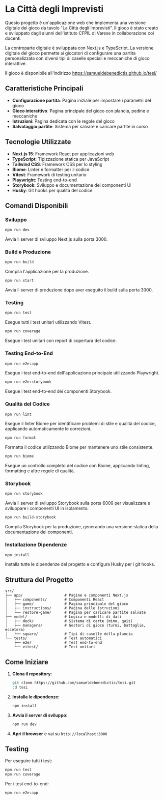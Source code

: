 # La Città degli Imprevisti

Questo progetto è un'applicazione web che implementa una versione digitale del gioco da tavolo "La Città degli Imprevisti".
Il gioco è stato creato e sviluppato dagli alunni dell'istituto CFPIL di Varese in collaborazione coi docenti.

La controparte digitale è sviluppata con Next.js e TypeScript.
La versione digitale del gioco permette ai giocatori di configurare una partita personalizzata con diversi tipi di caselle speciali e meccaniche di gioco interattive.

Il gioco è disponibile all'indirizzo
https://samueldebenedictis.github.io/tesi/

## Caratteristiche Principali

- **Configurazione partita**: Pagina iniziale per impostare i parametri del gioco
- **Gioco interattivo**: Pagina principale del gioco con plancia, pedine e meccaniche
- **Istruzioni**: Pagina dedicata con le regole del gioco
- **Salvataggio partite**: Sistema per salvare e caricare partite in corso

## Tecnologie Utilizzate

- **Next.js 15**: Framework React per applicazioni web
- **TypeScript**: Tipizzazione statica per JavaScript
- **Tailwind CSS**: Framework CSS per lo styling
- **Biome**: Linter e formatter per il codice
- **Vitest**: Framework di testing unitario
- **Playwright**: Testing end-to-end
- **Storybook**: Sviluppo e documentazione dei componenti UI
- **Husky**: Git hooks per qualità del codice

## Comandi Disponibili

### Sviluppo
```bash
npm run dev
```
Avvia il server di sviluppo Next.js sulla porta 3000.

### Build e Produzione
```bash
npm run build
```
Compila l'applicazione per la produzione.

```bash
npm run start
```
Avvia il server di produzione dopo aver eseguito il build sulla porta 3000.

### Testing
```bash
npm run test
```
Esegue tutti i test unitari utilizzando Vitest.

```bash
npm run coverage
```
Esegue i test unitari con report di copertura del codice.

### Testing End-to-End
```bash
npm run e2e:app
```
Esegue i test end-to-end dell'applicazione principale utilizzando Playwright.

```bash
npm run e2e:storybook
```
Esegue i test end-to-end dei componenti Storybook.

### Qualità del Codice
```bash
npm run lint
```
Esegue il linter Biome per identificare problemi di stile e qualità del codice, applicando automaticamente le correzioni.

```bash
npm run format
```
Formatta il codice utilizzando Biome per mantenere uno stile consistente.

```bash
npm run biome
```
Esegue un controllo completo del codice con Biome, applicando linting, formatting e altre regole di qualità.

### Storybook
```bash
npm run storybook
```
Avvia il server di sviluppo Storybook sulla porta 6006 per visualizzare e sviluppare i componenti UI in isolamento.

```bash
npm run build-storybook
```
Compila Storybook per la produzione, generando una versione statica della documentazione dei componenti.

### Installazione Dipendenze
```bash
npm install
```
Installa tutte le dipendenze del progetto e configura Husky per i git hooks.

## Struttura del Progetto

```
src/
├── app/                   # Pagine e componenti Next.js
│   ├── components/        # Componenti React
│   ├── game/              # Pagina principale del gioco
│   ├── instructions/      # Pagina delle istruzioni
│   └── restore-game/      # Pagina per caricare partite salvate
├── model/                 # Logica e modelli di dati
│   ├── deck/              # Sistema di carte (mimo, quiz)
│   ├── managers/          # Gestori di gioco (turni, battaglie, eccetera)
│   └── square/            # Tipi di caselle della plancia
└── tests/                 # Test automatici
    ├── e2e/               # Test end-to-end
    └── vitest/            # Test unitari
```

## Come Iniziare

1. **Clona il repository**:
   ```bash
   git clone https://github.com/samueldebenedictis/tesi.git
   cd tesi
   ```

2. **Installa le dipendenze**:
   ```bash
   npm install
   ```

3. **Avvia il server di sviluppo**:
   ```bash
   npm run dev
   ```

4. **Apri il browser** e vai su `http://localhost:3000`

## Testing

Per eseguire tutti i test:
```bash
npm run test
npm run coverage
```

Per i test end-to-end:
```bash
npm run e2e:app
```
